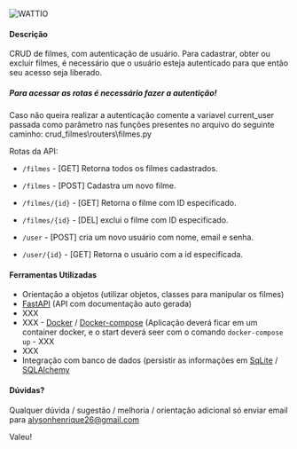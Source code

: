 ![WATTIO](http://wattio.com.br/web/image/1204-212f47c3/Logo%20Wattio.png)

#### Descrição

CRUD de filmes, com autenticação de usuário.
Para cadastrar, obter ou excluir filmes, é necessário que o usuário esteja autenticado para que então seu acesso seja liberado.

##### Para acessar as rotas é necessário fazer a autentição!
Caso não queira realizar a autenticação comente a  variavel current_user passada como parâmetro nas funções presentes no arquivo
do seguinte caminho: crud_filmes\routers\filmes.py

Rotas da API:

 - `/filmes` - [GET] Retorna todos os filmes cadastrados.
 - `/filmes` - [POST] Cadastra um novo filme.
 - `/filmes/{id}` -  [GET] Retorna o filme com ID especificado.
 - `/filmes/{id}` -  [DEL] exclui o filme com ID especificado.

 - `/user` -  [POST] cria um novo usuário com nome, email e senha.
 - `/user/{id}` -  [GET] Retorna o usuário com a id especificada.

#### Ferramentas Utilizadas 

- Orientação a objetos (utilizar objetos, classes para manipular os filmes)
- [FastAPI](https://fastapi.tiangolo.com/) (API com documentação auto gerada)
- XXX
- XXX - [Docker](https://www.docker.com/) / [Docker-compose](https://docs.docker.com/compose/install/) (Aplicação deverá ficar em um container docker, e o start deverá seer com o comando ``` docker-compose up ``` - XXX
- XXX
- Integração com banco de dados (persistir as informações em [SqLite](https://www.sqlite.org/index.html) / [SQLAlchemy](https://fastapi.tiangolo.com/tutorial/sql-databases/#sql-relational-databases)


#### Dúvidas?

Qualquer dúvida / sugestão / melhoria / orientação adicional só enviar email para alysonhenrique26@gmail.com

Valeu!
